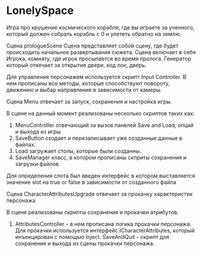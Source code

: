 # LonelySpace
Игра про крушение космического корабля, где вы играете за ученного, который должен собрать корабль с 0 и улететь обратно на землю.

Сцена prologueScene
Сцена представляет собой сцену, где будет происходить начальное развертывания сюжета.
Сцена включает в себя Игрока, комнату, где игрок просыпается во время пролога. Генератор который отвечает за открытие двери, код лок, дверь. 

Для управления персонажем используется скрипт Input Controller. В нем прописаны все методы, которые способствуют повороту, движению и выбар направления в зависимости от камеры.

Сцена Menu отвечает за запуск, сохранения и настройка игры. 

В сцене на данный момент реализованы несколько скриптов таких как:
1. MenuController отвечающий за вызов панелей Save and Load, опций и выхода из игры.
2. SaveButton создает и перезаписывает уже созданные данные в файлах.
3. Load загружает столы, которые были созданны.
4. SaveManager класс, в котором прописаны скприты сохранения и загрузки файлов.

Для определения слота был введен интерфейс в котором выставляется значение slot на true or false в зависимости от созданного файла

Сцена CharacterAttributesUpgrade отвечает за прокачку характеристик персонажа

В сцене реализованы скрипты сохранения и прокачки атрибутов.

1. AttributesController - в нем прописана логика прокачки персонажа. Для прокачки используется интерфейс ICharacterAttributes, который инъекцирован с помощью Inject.
SaveAndQuit - скрипт для сохранения и выхода из сцены прокачки персонажа.


